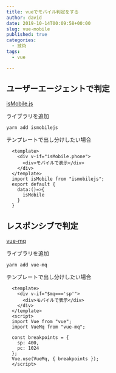 ```yaml
---
title: vueでモバイル判定をする
author: david
date: 2019-10-14T00:09:58+00:00
slug: vue-mobile
published: true
categories:
  - 技術
tags:
  - vue

---
```

## ユーザーエージェントで判定

[isMobile.js](https://github.com/kaimallea/isMobile)

ライブラリを追加

`yarn add ismobilejs
`

テンプレートで出し分けしたい場合

    
      <template>
        <div v-if="isMobile.phone">
          <div>モバイルで表示</div>
        </div>
      </template>
      import isMobile from "ismobilejs";
      export default {
        data:()=>{
          isMobile
        }
      }
    

## レスポンシブで判定

[vue-mq](https://github.com/wearelucid/vue-mq)

ライブラリを追加

`yarn add vue-mq
`

テンプレートで出し分けしたい場合

    
      <template>
        <div v-if="$mq==='sp'">
          <div>モバイルで表示</div>
        </div>
      </template>
      <script>
      import Vue from "vue";
      import VueMq from "vue-mq";
    
      const breakpoints = {
        sp: 400,
        pc: 1024
      };
      Vue.use(VueMq, { breakpoints });
      </script>